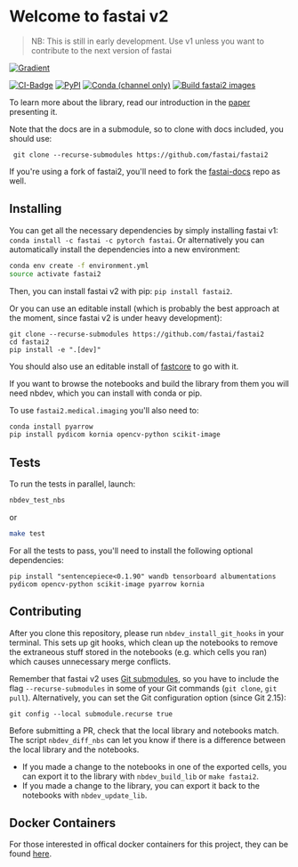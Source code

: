 # Welcome to fastai v2
> NB: This is still in early development. Use v1 unless you want to contribute to the next version of fastai

[![Gradient](https://assets.paperspace.io/img/gradient-badge.svg)](https://console.paperspace.com/github/fastai/fastai/blob/master/nbs/00_torch_core.ipynb)

[![CI-Badge](https://github.com/fastai/fastai/workflows/CI/badge.svg)](https://github.com/fastai/fastai/actions?query=workflow%3ACI) [![PyPI](https://img.shields.io/pypi/v/fastai2?color=blue&label=pypi%20version)](https://pypi.org/project/fastai2/#description) [![Conda (channel only)](https://img.shields.io/conda/vn/fastai/fastai2?color=seagreen&label=conda%20version)](https://anaconda.org/fastai/fastai2) [![Build fastai2 images](https://github.com/fastai/docker-containers/workflows/Build%20fastai2%20images/badge.svg)](https://github.com/fastai/docker-containers)

To learn more about the library, read our introduction in the [paper](https://arxiv.org/abs/2002.04688) presenting it.

Note that the docs are in a submodule, so to clone with docs included, you should use:

     git clone --recurse-submodules https://github.com/fastai/fastai2

If you're using a fork of fastai2, you'll need to fork the [fastai-docs](https://github.com/fastai/fastai-docs) repo as well. 

<!-- START doctoc generated TOC please keep comment here to allow auto update -->

## Installing

You can get all the necessary dependencies by simply installing fastai v1: `conda install -c fastai -c pytorch fastai`. Or alternatively you can automatically install the dependencies into a new environment:

```bash
conda env create -f environment.yml
source activate fastai2
```

Then, you can install fastai v2 with pip: `pip install fastai2`. 

Or you can use an editable install (which is probably the best approach at the moment, since fastai v2 is under heavy development):
``` 
git clone --recurse-submodules https://github.com/fastai/fastai2
cd fastai2
pip install -e ".[dev]"
``` 
You should also use an editable install of [fastcore](https://github.com/fastai/fastcore) to go with it.

If you want to browse the notebooks and build the library from them you will need nbdev, which you can install with conda or pip.

To use `fastai2.medical.imaging` you'll also need to:

```bash
conda install pyarrow
pip install pydicom kornia opencv-python scikit-image
```

## Tests

To run the tests in parallel, launch:

```bash
nbdev_test_nbs
```
or 
```bash
make test
```

For all the tests to pass, you'll need to install the following optional dependencies:

```
pip install "sentencepiece<0.1.90" wandb tensorboard albumentations pydicom opencv-python scikit-image pyarrow kornia
```

## Contributing

After you clone this repository, please run `nbdev_install_git_hooks` in your terminal. This sets up git hooks, which clean up the notebooks to remove the extraneous stuff stored in the notebooks (e.g. which cells you ran) which causes unnecessary merge conflicts.

Remember that fastai v2 uses [Git submodules](https://git-scm.com/docs/gitsubmodules), so you have to include the flag `--recurse-submodules` in some of your Git commands (`git clone`, `git pull`). Alternatively, you can set the Git configuration option (since Git 2.15):
```
git config --local submodule.recurse true
```

Before submitting a PR, check that the local library and notebooks match. The script `nbdev_diff_nbs` can let you know if there is a difference between the local library and the notebooks.
* If you made a change to the notebooks in one of the exported cells, you can export it to the library with `nbdev_build_lib` or `make fastai2`.
* If you made a change to the library, you can export it back to the notebooks with `nbdev_update_lib`.

## Docker Containers

For those interested in offical docker containers for this project, they can be found [here](https://github.com/fastai/docker-containers#fastai2).
